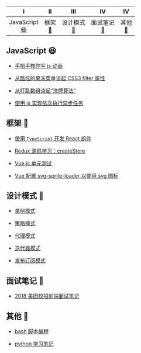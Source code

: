 <!-- ![](https://img.shields.io/badge/update-today-blue.svg) ![](https://img.shields.io/badge/gitbook-making-lightgrey.svg)</br> -->

|                         Ⅰ                          |              Ⅱ               |                 Ⅲ                  |                  Ⅳ                   |                   Ⅳ                   |           
| :------------------------------------------------: | :--------------------------: | :--------------------------------: | :----------------------------------: |  :----------------------------------: |
| JavaScript<br>[:satisfied:](#JavaScript-satisfied) | 框架<br>[:tada:](#框架-tada) | 设计模式<br>[:art:](#设计模式-art) | 面试笔记<br>[:memo:](#面试笔记-memo) | 其他<br>[:hammer:](#其他-hammer) |

## JavaScript :satisfied:

- [手把手教你写 js 动画](https://github.com/hyiron/daydayup/issues/21)

- [从酷炫的果冻菜单谈起 CSS3 filter 属性](https://github.com/hyiron/daydayup/issues/18)

- [从打乱数组谈起“洗牌算法”](https://github.com/hyiron/daydayup/issues/17)

- [使用 js 实现依次执行异步任务](https://github.com/hyiron/daydayup/issues/14)


## 框架 :tada:

- [使用 `TypeScript` 开发 React 组件](https://github.com/hyiron/daydayup/issues/15)

- [Redux 源码学习：createStore](https://github.com/hyiron/daydayup/issues/8)

- [Vue.js 单元测试](https://github.com/hyiron/daydayup/issues/11)

- [Vue 配置 svg-sprite-loader 以使用 svg 图标](https://github.com/hyiron/daydayup/issues/2)

## 设计模式 :art:

- [单例模式](./design-pattern/docs/singleton.md)

- [策略模式](./design-pattern/docs/strategy.md)

- [代理模式](./design-pattern/docs/proxy.md)

- [迭代器模式](./design-pattern/docs/itetable.md)

- [发布订阅模式](./design-pattern/docs/pubsub.md)

## 面试笔记 :memo:

- [2018 美团校招前端面试笔记](https://github.com/hyiron/daydayup/issues/12)


## 其他 :hammer:

- [bash 脚本编程](./bash-script-programming/README.md)

- [python 学习笔记](./python-learning-note/README.md)
